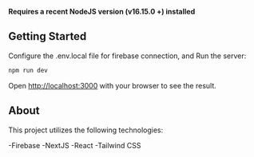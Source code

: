 **Requires a recent NodeJS version (v16.15.0 +) installed**

## Getting Started

Configure the .env.local file for firebase connection, and Run the server:

```bash
npm run dev
```

Open [http://localhost:3000](http://localhost:3000) with your browser to see the result.

## About

This project utilizes the following technologies:

-Firebase
-NextJS
-React
-Tailwind CSS